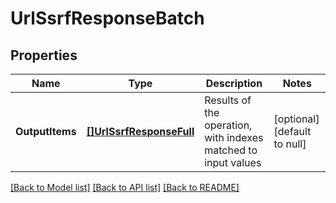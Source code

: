# UrlSsrfResponseBatch

## Properties
Name | Type | Description | Notes
------------ | ------------- | ------------- | -------------
**OutputItems** | [**[]UrlSsrfResponseFull**](UrlSsrfResponseFull.md) | Results of the operation, with indexes matched to input values | [optional] [default to null]

[[Back to Model list]](../README.md#documentation-for-models) [[Back to API list]](../README.md#documentation-for-api-endpoints) [[Back to README]](../README.md)


